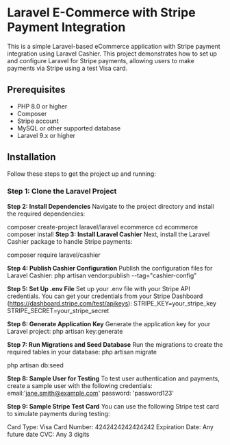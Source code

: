 # Laravel E-Commerce with Stripe Payment Integration

This is a simple Laravel-based eCommerce application with Stripe payment integration using Laravel Cashier. This project demonstrates how to set up and configure Laravel for Stripe payments, allowing users to make payments via Stripe using a test Visa card.

## Prerequisites

- PHP 8.0 or higher
- Composer
- Stripe account
- MySQL or other supported database
- Laravel 9.x or higher

## Installation

Follow these steps to get the project up and running:

### Step 1: Clone the Laravel Project

**Step 2: Install Dependencies**
Navigate to the project directory and install the required dependencies:

composer create-project laravel/laravel ecommerce
cd ecommerce
composer install
**Step 3: Install Laravel Cashier**
Next, install the Laravel Cashier package to handle Stripe payments:

composer require laravel/cashier

**Step 4: Publish Cashier Configuration**
Publish the configuration files for Laravel Cashier:
php artisan vendor:publish --tag="cashier-config"

**Step 5: Set Up .env File**
Set up your .env file with your Stripe API credentials. You can get your credentials from your Stripe Dashboard (https://dashboard.stripe.com/test/apikeys):
STRIPE_KEY=your_stripe_key
STRIPE_SECRET=your_stripe_secret

**Step 6: Generate Application Key**
Generate the application key for your Laravel project:
php artisan key:generate

**Step 7: Run Migrations and Seed Database**
Run the migrations to create the required tables in your database:
php artisan migrate

php artisan db:seed

**Step 8: Sample User for Testing**
To test user authentication and payments, create a sample user with the following credentials:
email:'jane.smith@example.com'
password: 'password123'

**Step 9: Sample Stripe Test Card**
You can use the following Stripe test card to simulate payments during testing:

Card Type: Visa
Card Number: 4242424242424242
Expiration Date: Any future date
CVC: Any 3 digits





